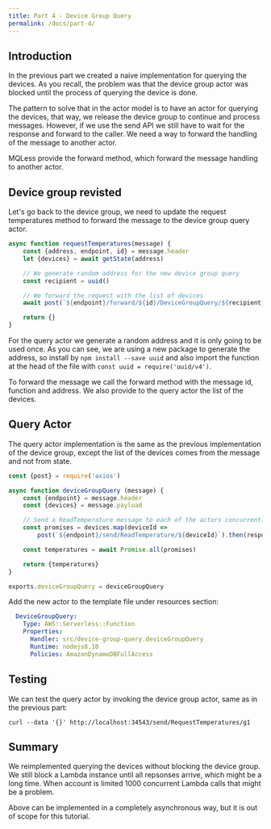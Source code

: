 ```yaml
---
title: Part 4 - Device Group Query
permalink: /docs/part-4/
---
```


## Introduction

In the previous part we created a naive implementation for querying the devices.
As you recall, the problem was that the device group actor was blocked until the process of querying the device is done.

The pattern to solve that in the actor model is to have an actor for querying the devices, that way, we release the device group to continue and process messages.
However, if we use the send API we still have to wait for the response and forward to the caller. 
We need a way to forward the handling of the message to another actor.

MQLess provide the forward method, which forward the message handling to another actor.

## Device group revisted

Let's go back to the device group, we need to update the request temperatures method to forward the message to the device group query actor.

```javascript
async function requestTemperatures(message) {
    const {address, endpoint, id} = message.header
    let {devices} = await getState(address)

    // We generate random address for the new device group query
    const recipient = uuid()

    // We forward the request with the list of devices
    await post(`${endpoint}/forward/${id}/DeviceGroupQuery/${recipient}`, {devices})

    return {}
}
```

For the query actor we generate a random address and it is only going to be used once.
As you can see, we are using a new package to generate the address, so install by `npm install --save uuid` and also import the function at the head of the file with `const uuid = require('uuid/v4')`.

To forward the message we call the forward method with the message id, function and address.
We also provide to the query actor the list of the devices. 

## Query Actor

The query actor implementation is the same as the previous implementation of the device group, except the list of the devices comes from the message and not from state.

```javascript
const {post} = require('axios')

async function deviceGroupQuery (message) {
    const {endpoint} = message.header
    const {devices} = message.payload

    // Send a ReadTemperature message to each of the actors concurrently and collecting the responses.
    const promises = devices.map(deviceId =>
        post(`${endpoint}/send/ReadTemperature/${deviceId}`).then(response => response.data))

    const temperatures = await Promise.all(promises)

    return {temperatures}
}

exports.deviceGroupQuery = deviceGroupQuery
```

Add the new actor to the template file under resources section:

```yaml
  DeviceGroupQuery:
    Type: AWS::Serverless::Function
    Properties:
      Handler: src/device-group-query.deviceGroupQuery
      Runtime: nodejs8.10
      Policies: AmazonDynamoDBFullAccess
```

## Testing

We can test the query actor by invoking the device group actor, same as in the previous part:

```shell
curl --data '{}' http://localhost:34543/send/RequestTemperatures/g1
```

## Summary

We reimplemented querying the devices without blocking the device group.
We still block a Lambda instance until all repsonses arrive, which might be a long time. 
When account is limited 1000 concurrent Lambda calls that might be a problem.

Above can be implemented in a completely asynchronous way, but it is out of scope for this tutorial.


